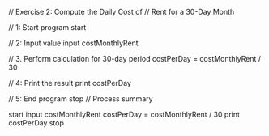 // Exercise 2: Compute the Daily Cost of // Rent for a 30-Day Month

// 1: Start program
start

// 2: Input value
input costMonthlyRent

// 3. Perform calculation for 30-day period
costPerDay = costMonthlyRent / 30

// 4: Print the result
print costPerDay

// 5: End program
stop	// Process summary

start
input costMonthlyRent
costPerDay = costMonthlyRent / 30
print costPerDay
stop
